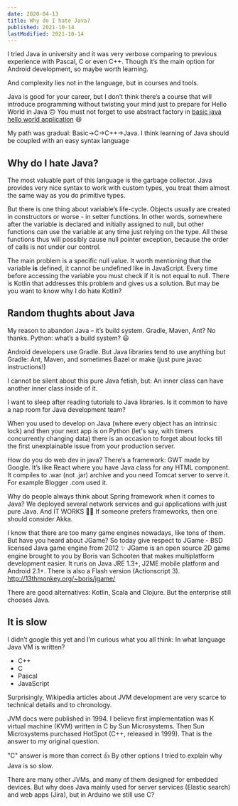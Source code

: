 ```yaml
---
date: 2020-04-13
title: Why do I hate Java?
published: 2021-10-14
lastModified: 2021-10-14
---
```



I tried Java in university and it was very verbose comparing to previous experience with Pascal, C or even C++. Though it’s the main option for Android development, so maybe worth learning. 

And complexity lies not in the language, but in courses and tools.

Java is good for your career, but I don’t think there’s a course that will introduce programming without twisting your mind just to prepare for Hello World in Java 🙃 You must not forget to use abstract factory in [basic java hello world application](https://gist.github.com/lolzballs/2152bc0f31ee0286b722) 😆

My path was gradual: Basic→C→C++→Java. I think learning of Java should be coupled with an easy syntax language

## Why do I hate Java?

The most valuable part of this language is the garbage collector. Java provides very nice syntax to work with custom types, you treat them almost the same way as you do primitive types. 

But there is one thing about variable’s life-cycle. Objects usually are created in constructors or worse - in setter functions. In other words, somewhere after the variable is declared and initially assigned to null, but other functions can use the variable at any time just relying on the type. All these functions thus will possibly cause null pointer exception, because the order of calls is not under our control.

The main problem is a specific null value. It worth mentioning that the variable **is** defined, it cannot be undefined like in JavaScript. Every time before accessing the variable you must check if it is not equal to null. There is Kotlin that addresses this problem and gives us a solution. But may be you want to know why I do hate Kotlin?


## Random thughts about Java

My reason to abandon Java – it’s build system. Gradle, Maven, Ant? No thanks. Python: what’s a build system? 😃

Android developers use Gradle. But Java libraries tend to use anything but Gradle: Ant, Maven, and sometimes Bazel or make (just pure javac instructions!)

I cannot be silent about this pure Java fetish, but: An inner class can have another inner class inside of it.

I want to sleep after reading tutorials to Java libraries. Is it common to have a nap room for Java development team?

When you used to develop on Java (where every object has an intrinsic lock) and then your next app is on Python (let's say, with timers concurrently changing data) there is an occasion to forget about locks till the first unexplainable issue from your production server.

How do you do web dev in java? There’s a framework: GWT made by Google. It’s like React where you have Java class for any HTML component. It compiles to .war (not .jar) archive and you need Tomcat server to serve it. For example Blogger .com used it.

Why do people always think about Spring framework when it comes to Java? We deployed several network services and gui applications with just pure Java. And IT WORKS 🤷‍♂️ If someone prefers frameworks, then one should consider Akka.

I know that there are too many game engines nowadays, like tons of them. But have you heard about JGame? So today give respect to JGame - BSD licensed Java game engine from 2012 ✨ JGame is an open source 2D game engine brought to you by Boris van Schooten that makes multiplatform development easier. It runs on Java JRE 1.3+, J2ME mobile platform and Android 2.1+. There is also a Flash version (Actionscript 3). http://13thmonkey.org/~boris/jgame/ 

There are good alternatives: Kotlin, Scala and Clojure. But the enterprise still chooses Java.


## It is slow

I didn’t google this yet and I’m curious what you all think: In what language Java VM is written?

- C++
- C
- Pascal
- JavaScript

Surprisingly, Wikipedia articles about JVM development are very scarce to technical details and to chronology.

JVM docs were published in 1994. I believe first implementation was K virtual machine (KVM) written in C by Sun Microsystems. Then Sun Microsystems purchased HotSpot (C++, released in 1999). That is the answer to my original question.

"C" answer is more than correct 👍 By other options I tried to explain why Java is so slow.

There are many other JVMs, and many of them designed for embedded devices. But why does Java mainly used for server services (Elastic search) and web apps (Jira), but in Arduino we still use C?